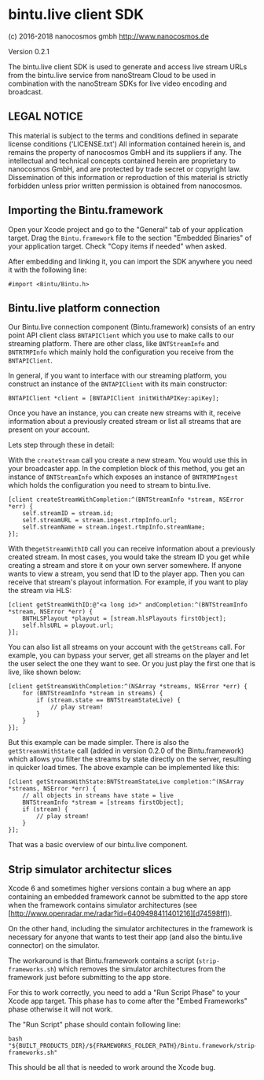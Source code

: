 
# bintu.live client SDK

(c) 2016-2018 nanocosmos gmbh
http://www.nanocosmos.de

Version 0.2.1

The bintu.live client SDK is used to generate and access live stream URLs from the bintu.live service from nanoStream Cloud
to be used in combination with the nanoStream SDKs for live video encoding and broadcast.

## LEGAL NOTICE

This material is subject to the terms and conditions defined in
separate license conditions ('LICENSE.txt')
All information contained herein is, and remains the property
of nanocosmos GmbH and its suppliers if any. The intellectual and technical concepts
contained herein are proprietary to nanocosmos GmbH, and are protected by trade secret
or copyright law. Dissemination of this information or reproduction of this material
is strictly forbidden unless prior written permission is obtained from nanocosmos.

## Importing the Bintu.framework

Open your Xcode project and go to the "General" tab of your application target. Drag the ```Bintu.framework``` file to the section "Embedded Binaries" of your application target. Check "Copy items if needed" when asked.

After embedding and linking it, you can import the SDK anywhere you need it with the following line:


```
#import <Bintu/Bintu.h>
```


## Bintu.live platform connection

Our Bintu.live connection component (Bintu.framework) consists of an entry point API client class ```BNTAPIClient``` which you use to make calls to our streaming platform. There are other class, like ```BNTStreamInfo``` and ```BNTRTMPInfo``` which mainly hold the configuration you receive from the ```BNTAPIClient```.

In general, if you want to interface with our streaming platform, you construct an instance of the ```BNTAPIClient``` with its main constructor:

    BNTAPIClient *client = [BNTAPIClient initWithAPIKey:apiKey];

Once you have an instance, you can create new streams with it, receive information about a previously created stream or list all streams that are present on your account.

Lets step through these in detail:

With the ```createStream``` call you create a new stream. You would use this in your broadcaster app. In the completion block of this method, you get an instance of ```BNTStreamInfo``` which exposes an instance of ```BNTRTMPIngest``` which holds the configuration you need to stream to bintu.live.

    [client createStreamWithCompletion:^(BNTStreamInfo *stream, NSError *err) {
        self.streamID = stream.id;
        self.streamURL = stream.ingest.rtmpInfo.url;
        self.streamName = stream.ingest.rtmpInfo.streamName;
    }];

With the```getStreamWithID``` call you can receive information about a previously created stream. In most cases, you would take the stream ID you get while creating a stream and store it on your own server somewhere. If anyone wants to view a stream, you send that ID to the player app. Then you can receive that stream's playout information.
For example, if you want to play the stream via HLS:

    [client getStreamWithID:@"<a long id>" andCompletion:^(BNTStreamInfo *stream, NSError *err) {
        BNTHLSPlayout *playout = [stream.hlsPlayouts firstObject];
        self.hlsURL = playout.url;
    }];

You can also list all streams on your account with the ```getStreams``` call. For example, you can bypass your server, get all streams on the player and let the user select the one they want to see. Or you just play the first one that is live, like shown below:

    [client getStreamsWithCompletion:^(NSArray *streams, NSError *err) {
        for (BNTStreamInfo *stream in streams) {
            if (stream.state == BNTStreamStateLive) {
                // play stream!
            }
        }
    }];

But this example can be made simpler. There is also the ```getStreamsWithState``` call (added in version 0.2.0 of the Bintu.framework) which allows you filter the streams by state directly on the server, resulting in quicker load times. The above example can be implemented like this:


    [client getStreamsWithState:BNTStreamStateLive completion:^(NSArray *streams, NSError *err) {
        // all objects in streams have state = live
        BNTStreamInfo *stream = [streams firstObject];
        if (stream) {
            // play stream!
        }  
    }];


That was a basic overview of our bintu.live component.

## Strip simulator architectur slices

Xcode 6 and sometimes higher versions contain a bug where an app containing an embedded framework cannot be submitted to the app store when the framework contains simulator architectures (see [http://www.openradar.me/radar?id=6409498411401216][d74598ff]).


On the other hand, including the simulator architectures in the framework is necessary for anyone that wants to test their app (and also the bintu.live connector) on the simulator.

The workaround is that Bintu.framework contains a script (```strip-frameworks.sh```) which removes the simulator architectures from the framework just before submitting to the app store.

For this to work correctly, you need to add a "Run Script Phase" to your Xcode app target. This phase has to come after the "Embed Frameworks" phase otherwise it will not work.

The "Run Script" phase should contain following line:

```
bash "${BUILT_PRODUCTS_DIR}/${FRAMEWORKS_FOLDER_PATH}/Bintu.framework/strip-frameworks.sh"
```

This should be all that is needed to work around the Xcode bug.

[d74598ff]: http://www.openradar.me/radar?id=6409498411401216 "http://www.openradar.me/radar?id=6409498411401216"
